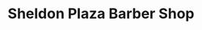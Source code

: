 ---
title: "Sheldon Plaza Barber Shop"
url: /eugene/sheldon-plaza-barber-shop/
shop: hairdresser
---